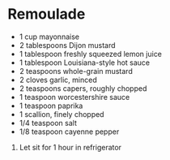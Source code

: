 # Remoulade

* 1 cup mayonnaise
* 2 tablespoons Dijon mustard
* 1 tablespoon freshly squeezed lemon juice
* 1 tablespoon Louisiana-style hot sauce
* 2 teaspoons whole-grain mustard
* 2 cloves garlic, minced
* 2 teaspoons capers, roughly chopped
* 1 teaspoon worcestershire sauce
* 1 teaspoon paprika
* 1 scallion, finely chopped
* 1/4 teaspoon salt
* 1/8 teaspoon cayenne pepper

1. Let sit for 1 hour in refrigerator
